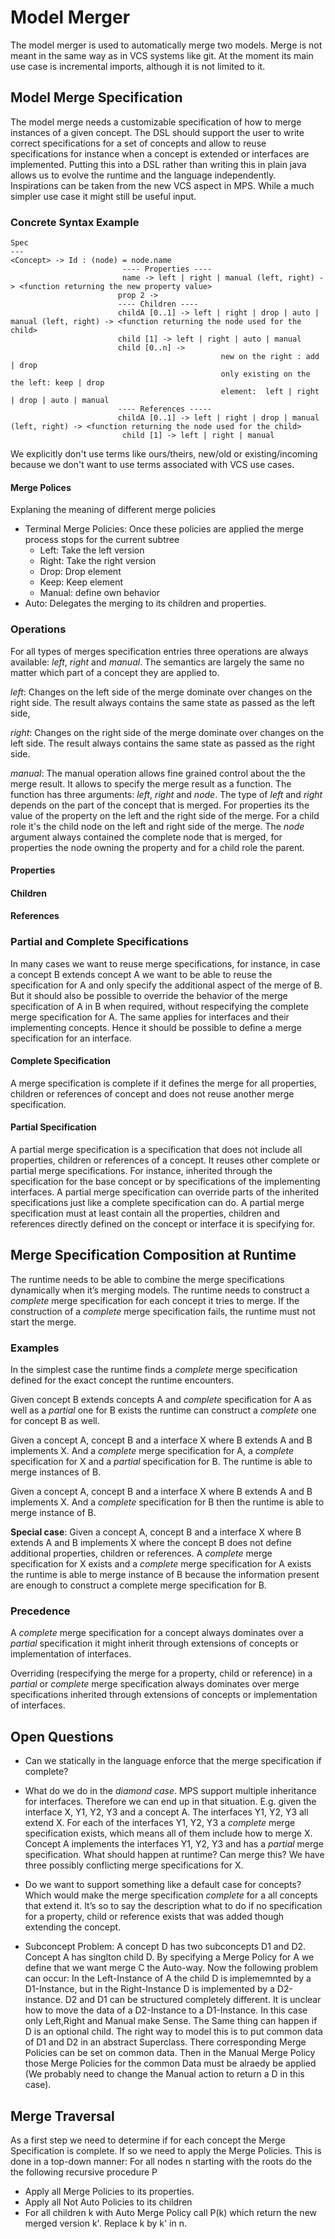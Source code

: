 # Model Merger

The model merger is used to automatically merge two models. Merge is not meant in the same way as in VCS systems like git. At the moment its main use case is incremental imports, although it is not limited to it.
## Model Merge Specification 

The model merge needs a customizable specification of how to merge instances of a given concept. The DSL should support the user to write correct specifications for a set of concepts and allow to reuse specifications for instance when a concept is extended or interfaces are implemented. Putting this into a DSL rather than writing this in plain java allows us to evolve the runtime and the language independently. Inspirations can be taken from the new VCS aspect in MPS. While a much simpler use case it might still be useful input.

### Concrete Syntax Example
```
Spec
---
<Concept> -> Id : (node) = node.name
                         ---- Properties ----
                         name -> left | right | manual (left, right) -> <function returning the new property value>
                        prop 2 -> 
                        ---- Children ----
                        childA [0..1] -> left | right | drop | auto | manual (left, right) -> <function returning the node used for the child>
                        child [1] -> left | right | auto | manual 
                        child [0..n] -> 
                                               new on the right : add | drop
                                               only existing on the the left: keep | drop 
                                               element:  left | right | drop | auto | manual 
                        ---- References -----
                        childA [0..1] -> left | right | drop | manual (left, right) -> <function returning the node used for the child>
                         child [1] -> left | right | manual 
```

We explicitly don't use terms like ours/theirs, new/old or existing/incoming because we don't want to use terms associated with VCS use cases.
#### Merge Polices
Explaning the meaning of different merge policies
* Terminal Merge Policies: Once these policies are applied the merge process stops for the current subtree
  * Left: Take the left version
  * Right: Take the right version
  * Drop: Drop element
  * Keep: Keep element
  * Manual: define own behavior
* Auto: Delegates the merging to its children and properties.
  


### Operations 

For all types of merges specification entries three operations are always available: *left*, *right* and *manual*. The semantics are largely the same no matter which part of a concept they are applied to.

*left*: Changes on the left side of the merge dominate over changes on the right side. The result always contains the same state as passed as the left side,

*right*: Changes on the right side of the merge dominate over changes on the left side. The result always contains the same state as passed as the right side.

*manual*: The manual operation allows fine grained control about the the merge result. It allows to specify the merge result as a function. The function has three arguments: _left_, _right_ and _node_. The type of _left_ and _right_ depends on the part of the concept that is merged. For properties its the value of the property on the left and the right side of the merge. For a child role it's the child node on the left and right side of the merge. The _node_ argument always contained the complete node that is merged, for properties the node owning the property and for a child role the parent. 

#### Properties 

#### Children 

#### References

### Partial and Complete Specifications 

In many cases we want to reuse merge specifications, for instance, in case a concept B extends concept A we want to be able to reuse the specification for A and only specify the additional aspect of the merge of B. But it should also be possible to override the behavior of the merge specification of A in B when required, without respecifying the complete merge specification for A. The same applies for interfaces and their implementing concepts. Hence it should be possible to define a merge specification for an interface.

#### Complete Specification 

A merge specification is complete if it defines the merge for all properties, children or references of concept and does not reuse another merge specification.

#### Partial Specification

A partial merge specification is a specification that does not include all properties, children or references of a concept. It reuses other complete or partial merge specifications. For instance, inherited through the specification for the base concept or by specifications of the implementing interfaces. A partial merge specification can override parts of the inherited specifications just like a complete specification can do. A partial merge specification must at least contain all the properties, children and references directly defined on the concept or interface it is specifying for. 


## Merge Specification Composition at Runtime 

The runtime needs to be able to combine the merge specifications dynamically when it’s merging models. The runtime needs to construct a *complete* merge specification for each concept it tries to merge. If the construction of a *complete* merge specification fails, the runtime must not start the merge.  

### Examples

In the simplest case the runtime finds a *complete* merge specification defined for the exact concept the runtime encounters.

Given concept B extends concepts A and *complete* specification for A as well as a *partial* one for B exists the runtime can construct a *complete* one for concept B as well.
 
Given a concept A, concept B and a interface X where B extends A and B implements X. And a *complete* merge specification for A, a *complete* specification for X and a *partial* specification for B. The runtime is able to merge instances of B.

Given a concept A, concept B and a interface X where B extends A and B implements X. And a *complete* specification for B then the runtime is able to merge instance of B.

**Special case**: Given a concept A, concept B and a interface X where B extends A and B implements X where the concept B does not define additional properties, children or references. A *complete* merge specification for X exists and a *complete* merge specification for A exists the runtime is able to merge instance of B because the information present are enough to construct a complete merge specification for B.

### Precedence 

A *complete* merge specification for a concept always dominates over a *partial* specification it might inherit through extensions of concepts or implementation of interfaces.

Overriding (respecifying the merge for a property, child or reference) in a *partial* or *complete* merge specification always dominates over merge specifications inherited through extensions of concepts or implementation of interfaces. 

## Open Questions 

* Can we statically in the language enforce that the merge specification if complete? 

* What do we do in the *diamond case*. MPS support multiple inheritance for interfaces. Therefore we can end up in that situation. E.g. given the interface X, Y1, Y2, Y3 and a concept A. The interfaces Y1, Y2, Y3 all extend X. For each of the interfaces Y1, Y2, Y3 a *complete* merge specification exists, which means all of them include how to merge X. Concept A implements the interfaces Y1, Y2, Y3 and has a *partial* merge specification. What should happen at runtime? Can merge this? We have three possibly conflicting merge specifications for X. 

* Do we want to support something like a default case for concepts? Which would make the merge specification *complete* for a all concepts that extend it. It’s so to say the description what to do if no specification for a property, child or reference exists that was added though extending the concept.

* Subconcept Problem: A concept D has two subconcepts D1 and D2. Concept A has singlton child D. By specifying a Merge Policy for A we define that we want merge C the Auto-way. Now the following problem can occur: In the Left-Instance of A the child D is implememnted by a D1-Instance, but in the Right-Instance D is implemented by a D2-instance. D2 and D1 can be structured completely different. It is unclear how to move the data of a D2-Instance to a D1-Instance. In this case only Left,Right and Manual make Sense. The Same thing can happen if D is an optional child. The right way to model this is to put common data of D1 and D2 in an abstract Superclass. There corresponding Merge Policies can be set on common data. Then in the Manual Merge Policy those Merge Policies for the common Data must be alraedy be applied (We probably need to change the Manual action to return a D in this case).


## Merge Traversal
As a first step we need to determine if for each concept the Merge Specification is complete. If so we need to apply the Merge Policies. This is done in a top-down manner: 
For all nodes n starting with the roots do the the following recursive procedure P
* Apply all Merge Policies to its properties.
* Apply all Not Auto Policies to its children
* For all children k with Auto Merge Policy call P(k) which return the new merged version k'. Replace k by k' in n.
